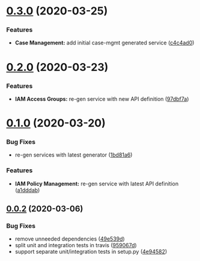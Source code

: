 # [0.3.0](https://github.ibm.com/ibmcloud/platform-services-python-sdk/compare/v0.2.0...v0.3.0) (2020-03-25)


### Features

* **Case Management:** add initial case-mgmt generated service ([c4c4ad0](https://github.ibm.com/ibmcloud/platform-services-python-sdk/commit/c4c4ad03aa47b1e46c17ad9fd983aace1dce05a1))

# [0.2.0](https://github.ibm.com/ibmcloud/platform-services-python-sdk/compare/v0.1.0...v0.2.0) (2020-03-23)


### Features

* **IAM Access Groups:** re-gen service with new API definition ([97dbf7a](https://github.ibm.com/ibmcloud/platform-services-python-sdk/commit/97dbf7a40ad6590a274614220e65b7738016955f))

# [0.1.0](https://github.ibm.com/ibmcloud/platform-services-python-sdk/compare/v0.0.2...v0.1.0) (2020-03-20)


### Bug Fixes

* re-gen services with latest generator ([1bd81a6](https://github.ibm.com/ibmcloud/platform-services-python-sdk/commit/1bd81a673d6a6156317bcf77062abf236ab54369))


### Features

* **IAM Policy Management:** re-gen service with latest API definition ([a1dddab](https://github.ibm.com/ibmcloud/platform-services-python-sdk/commit/a1dddab04e2cec3851cbab7b5894a28464db739a))

## [0.0.2](https://github.ibm.com/ibmcloud/platform-services-python-sdk/compare/v0.0.1...v0.0.2) (2020-03-06)


### Bug Fixes

* remove unneeded dependencies ([49e539d](https://github.ibm.com/ibmcloud/platform-services-python-sdk/commit/49e539d95480f1443683c98e01369c6957e7c165))
* split unit and integration tests in travis ([959067d](https://github.ibm.com/ibmcloud/platform-services-python-sdk/commit/959067d30eb537d1ecc8ddc16e51919738c0efbb))
* support separate unit/integration tests in setup.py ([4e94582](https://github.ibm.com/ibmcloud/platform-services-python-sdk/commit/4e945829ed178b9f78585e40108d75bb793b9d33))
